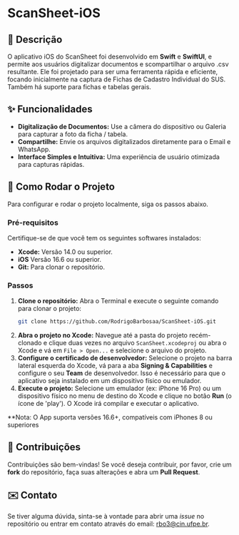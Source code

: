 # ScanSheet-iOS

## 📄 Descrição

O aplicativo iOS do ScanSheet foi desenvolvido em **Swift** e **SwiftUI**, e permite aos usuários digitalizar documentos e scompartilhar o arquivo .csv resultante. Ele foi projetado para ser uma ferramenta rápida e eficiente, focando inicialmente na captura de Fichas de Cadastro Individual do SUS. Também há suporte para fichas e tabelas gerais.

## ✨ Funcionalidades

  * **Digitalização de Documentos:** Use a câmera do dispositivo ou Galeria para capturar a foto da ficha / tabela.
  * **Compartilhe:** Envie os arquivos digitalizados diretamente para o Email e WhatsApp.
  * **Interface Simples e Intuitiva:** Uma experiência de usuário otimizada para capturas rápidas.

## 🚀 Como Rodar o Projeto

Para configurar e rodar o projeto localmente, siga os passos abaixo.

### Pré-requisitos

Certifique-se de que você tem os seguintes softwares instalados:

  * **Xcode:** Versão 14.0 ou superior.
  * **iOS** Versão 16.6 ou superior.
  * **Git:** Para clonar o repositório.

### Passos

1.  **Clone o repositório:**
    Abra o Terminal e execute o seguinte comando para clonar o projeto:
    ```bash
    git clone https://github.com/RodrigoBarbosaa/ScanSheet-iOS.git
    ```
2.  **Abra o projeto no Xcode:**
    Navegue até a pasta do projeto recém-clonado e clique duas vezes no arquivo `ScanSheet.xcodeproj` ou abra o Xcode e vá em `File > Open...` e selecione o arquivo do projeto.
3.  **Configure o certificado de desenvolvedor:**
    Selecione o projeto na barra lateral esquerda do Xcode, vá para a aba **Signing & Capabilities** e configure o seu **Team** de desenvolvedor. Isso é necessário para que o aplicativo seja instalado em um dispositivo físico ou emulador.
4.  **Execute o projeto:**
    Selecione um emulador (ex: iPhone 16 Pro) ou um dispositivo físico no menu de destino do Xcode e clique no botão **Run** (o ícone de 'play'). O Xcode irá compilar e executar o aplicativo.

**Nota: O App suporta versões 16.6+, compatíveis com iPhones 8 ou superiores

## 🤝 Contribuições

Contribuições são bem-vindas! Se você deseja contribuir, por favor, crie um **fork** do repositório, faça suas alterações e abra um **Pull Request**.


## ✉️ Contato

Se tiver alguma dúvida, sinta-se à vontade para abrir uma *issue* no repositório ou entrar em contato através do email: [rbo3@cin.ufpe.br](mailto:rbo3@cin.ufpe.br).


